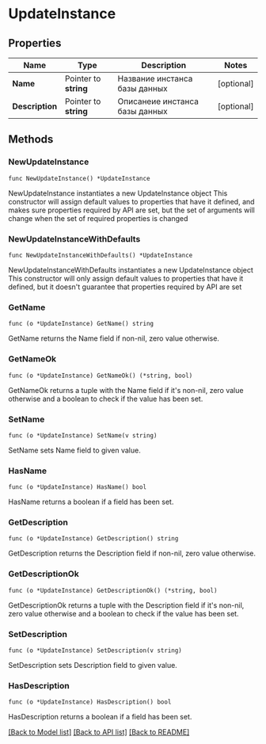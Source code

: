 # UpdateInstance

## Properties

Name | Type | Description | Notes
------------ | ------------- | ------------- | -------------
**Name** | Pointer to **string** | Название инстанса базы данных | [optional] 
**Description** | Pointer to **string** | Описанеие инстанса базы данных | [optional] 

## Methods

### NewUpdateInstance

`func NewUpdateInstance() *UpdateInstance`

NewUpdateInstance instantiates a new UpdateInstance object
This constructor will assign default values to properties that have it defined,
and makes sure properties required by API are set, but the set of arguments
will change when the set of required properties is changed

### NewUpdateInstanceWithDefaults

`func NewUpdateInstanceWithDefaults() *UpdateInstance`

NewUpdateInstanceWithDefaults instantiates a new UpdateInstance object
This constructor will only assign default values to properties that have it defined,
but it doesn't guarantee that properties required by API are set

### GetName

`func (o *UpdateInstance) GetName() string`

GetName returns the Name field if non-nil, zero value otherwise.

### GetNameOk

`func (o *UpdateInstance) GetNameOk() (*string, bool)`

GetNameOk returns a tuple with the Name field if it's non-nil, zero value otherwise
and a boolean to check if the value has been set.

### SetName

`func (o *UpdateInstance) SetName(v string)`

SetName sets Name field to given value.

### HasName

`func (o *UpdateInstance) HasName() bool`

HasName returns a boolean if a field has been set.

### GetDescription

`func (o *UpdateInstance) GetDescription() string`

GetDescription returns the Description field if non-nil, zero value otherwise.

### GetDescriptionOk

`func (o *UpdateInstance) GetDescriptionOk() (*string, bool)`

GetDescriptionOk returns a tuple with the Description field if it's non-nil, zero value otherwise
and a boolean to check if the value has been set.

### SetDescription

`func (o *UpdateInstance) SetDescription(v string)`

SetDescription sets Description field to given value.

### HasDescription

`func (o *UpdateInstance) HasDescription() bool`

HasDescription returns a boolean if a field has been set.


[[Back to Model list]](../README.md#documentation-for-models) [[Back to API list]](../README.md#documentation-for-api-endpoints) [[Back to README]](../README.md)


